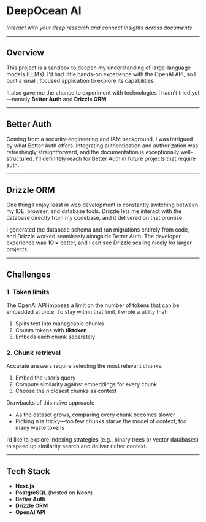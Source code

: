 # DeepOcean AI
*Interact with your deep research and connect insights across documents*

---

## Overview
This project is a sandbox to deepen my understanding of large-language models (LLMs). I’d had little hands-on experience with the OpenAI API, so I built a small, focused application to explore its capabilities.

It also gave me the chance to experiment with technologies I hadn’t tried yet—namely **Better Auth** and **Drizzle ORM**.

---

## Better Auth
Coming from a security-engineering and IAM background, I was intrigued by what Better Auth offers. Integrating authentication and authorization was refreshingly straightforward, and the documentation is exceptionally well-structured. I’ll definitely reach for Better Auth in future projects that require auth.

---

## Drizzle ORM
One thing I enjoy least in web development is constantly switching between my IDE, browser, and database tools. Drizzle lets me interact with the database directly from my codebase, and it delivered on that promise.

I generated the database schema and ran migrations entirely from code, and Drizzle worked seamlessly alongside Better Auth. The developer experience was **10 ×** better, and I can see Drizzle scaling nicely for larger projects.

---

## Challenges

### 1. Token limits
The OpenAI API imposes a limit on the number of tokens that can be embedded at once. To stay within that limit, I wrote a utility that:

1. Splits text into manageable chunks  
2. Counts tokens with **tiktoken**  
3. Embeds each chunk separately  

### 2. Chunk retrieval
Accurate answers require selecting the most relevant chunks:

1. Embed the user’s query  
2. Compute similarity against embeddings for every chunk  
3. Choose the *n* closest chunks as context  

Drawbacks of this naïve approach:

- As the dataset grows, comparing every chunk becomes slower  
- Picking *n* is tricky—too few chunks starve the model of context; too many waste tokens  

I’d like to explore indexing strategies (e.g., binary trees or vector databases) to speed up similarity search and deliver richer context.

---

## Tech Stack
- **Next.js**  
- **PostgreSQL** (hosted on **Neon**)  
- **Better Auth**  
- **Drizzle ORM**  
- **OpenAI API**
